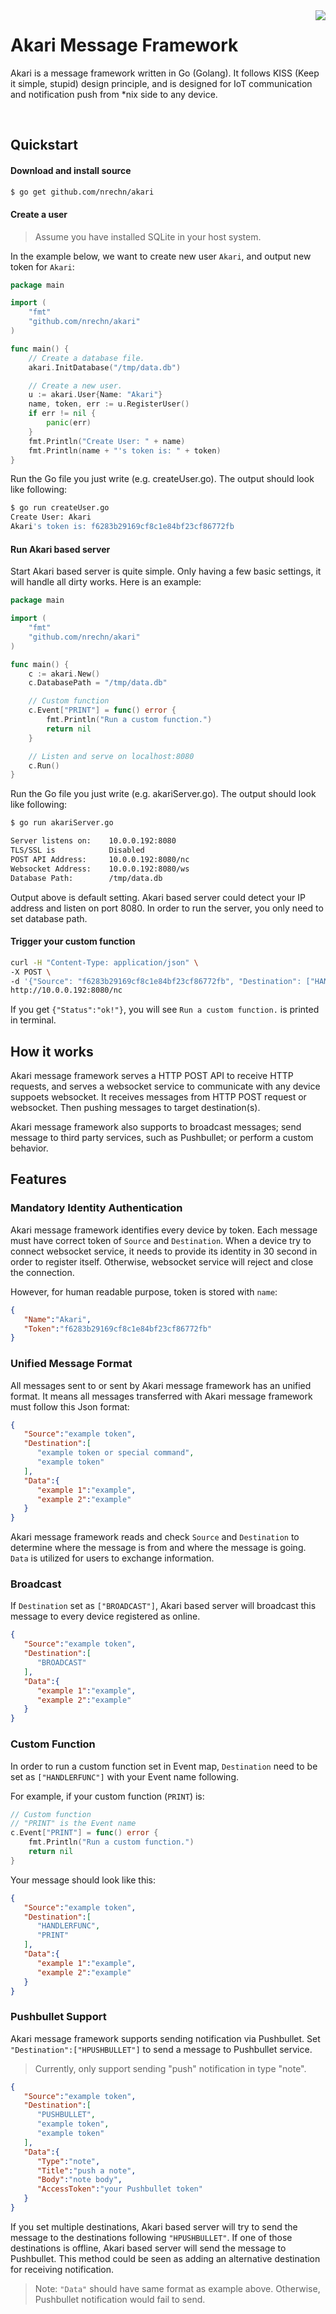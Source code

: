 <img align="right" src="https://raw.githubusercontent.com/nrechn/akari/master/logo.png">

# Akari Message Framework

Akari is a message framework written in Go (Golang). It follows KISS (Keep it simple, stupid) design principle, and is designed for IoT communication and notification push from *nix side to any device.

<br>

## Quickstart

#### Download and install source

```sh
$ go get github.com/nrechn/akari
```

#### Create a user
> Assume you have installed SQLite in your host system.

In the example below, we want to create new user `Akari`, and output new token for `Akari`:

```go
package main

import (
	"fmt"
	"github.com/nrechn/akari"
)

func main() {
	// Create a database file.
	akari.InitDatabase("/tmp/data.db")

	// Create a new user.
	u := akari.User{Name: "Akari"}
	name, token, err := u.RegisterUser()
	if err != nil {
		panic(err)
	}
	fmt.Println("Create User: " + name)
	fmt.Println(name + "'s token is: " + token)
}
```

Run the Go file you just write (e.g. createUser.go). The output should look like following:

```sh
$ go run createUser.go
Create User: Akari
Akari's token is: f6283b29169cf8c1e84bf23cf86772fb
```

#### Run Akari based server

Start Akari based server is quite simple. Only having a few basic settings, it will handle all dirty works. Here is an example:

```go
package main

import (
	"fmt"
	"github.com/nrechn/akari"
)

func main() {
	c := akari.New()
	c.DatabasePath = "/tmp/data.db"

	// Custom function
	c.Event["PRINT"] = func() error {
		fmt.Println("Run a custom function.")
		return nil
	}

	// Listen and serve on localhost:8080
	c.Run()
}
```

Run the Go file you just write (e.g. akariServer.go). The output should look like following:

```sh
$ go run akariServer.go

Server listens on:    10.0.0.192:8080
TLS/SSL is            Disabled
POST API Address:     10.0.0.192:8080/nc
Websocket Address:    10.0.0.192:8080/ws
Database Path:        /tmp/data.db

```

Output above is default setting. Akari based server could detect your IP address and listen on port 8080. In order to run the server, you only need to set database path.

#### Trigger your custom function

```sh
curl -H "Content-Type: application/json" \
-X POST \
-d '{"Source": "f6283b29169cf8c1e84bf23cf86772fb", "Destination": ["HANDLERFUNC", "PRINT"], "Data": {}}' \
http://10.0.0.192:8080/nc
```

If you get `{"Status":"ok!"}`, you will see `Run a custom function.` is printed in terminal.

## How it works

Akari message framework serves a HTTP POST API to receive HTTP requests, and serves a websocket service to communicate with any device suppoets websocket. It receives messages from HTTP POST request or websocket. Then pushing messages to target destination(s).

Akari message framework also supports to broadcast messages; send message to third party services, such as Pushbullet; or perform a custom behavior.

## Features

### Mandatory Identity Authentication

Akari message framework identifies every device by token. Each message must have correct token of `Source` and `Destination`. When a device try to connect websocket service, it needs to provide its identity in 30 second in order to register itself. Otherwise, websocket service will reject and close the connection.

However, for human readable purpose, token is stored with `name`:

```json
{
   "Name":"Akari",
   "Token":"f6283b29169cf8c1e84bf23cf86772fb"
}
```

### Unified Message Format

All messages sent to or sent by Akari message framework has an unified format. It means all messages transferred with Akari message framework must follow this Json format:

```json
{
   "Source":"example token",
   "Destination":[
      "example token or special command",
      "example token"
   ],
   "Data":{
      "example 1":"example",
      "example 2":"example"
   }
}
```

Akari message framework reads and check `Source` and `Destination` to determine where the message is from and where the message is going. `Data` is utilized for users to exchange information.

### Broadcast

If `Destination` set as `["BROADCAST"]`, Akari based server will broadcast this message to every device registered as online.

```json
{
   "Source":"example token",
   "Destination":[
      "BROADCAST"
   ],
   "Data":{
      "example 1":"example",
      "example 2":"example"
   }
}
```

### Custom Function

In order to run a custom function set in Event map, `Destination` need to be set as `["HANDLERFUNC"]` with your Event name following.

For example, if your custom function (`PRINT`) is:

```go
// Custom function
// "PRINT" is the Event name
c.Event["PRINT"] = func() error {
	fmt.Println("Run a custom function.")
	return nil
}
```

Your message should look like this:

```json
{
   "Source":"example token",
   "Destination":[
      "HANDLERFUNC",
      "PRINT"
   ],
   "Data":{
      "example 1":"example",
      "example 2":"example"
   }
}
```

### Pushbullet Support

Akari message framework supports sending notification via Pushbullet. Set `"Destination":["HPUSHBULLET"]` to send a message to Pushbullet service.
> Currently, only support sending "push" notification in type "note".

```json
{
   "Source":"example token",
   "Destination":[
      "PUSHBULLET",
      "example token",
      "example token"
   ],
   "Data":{
      "Type":"note",
      "Title":"push a note",
      "Body":"note body",
      "AccessToken":"your Pushbullet token"
   }
}
```
If you set multiple destinations, Akari based server will try to send the message to the destinations following `"HPUSHBULLET"`. If one of those destinations is offline, Akari based server will send the message to Pushbullet. This method could be seen as adding an alternative destination for receiving notification.
> Note: `"Data"` should have same format as example above. Otherwise, Pushbullet notification would fail to send.
